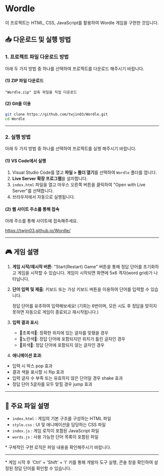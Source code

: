 # Wordle 

이 프로젝트는 HTML, CSS, JavaScript를 활용하여 Wordle 게임을 구현한 것입니다.


## 📥 다운로드 및 실행 방법

### 1. 프로젝트 파일 다운로드 방법

아래 두 가지 방법 중 하나를 선택하여 프로젝트를 다운로드 해주시기 바랍니다.

#### (1) ZIP 파일 다운로드
    "Wordle.zip" 압축 파일을 직접 다운로드

#### (2) Git을 이용

```sh
git clone https://github.com/twjin03/Wordle.git
cd Wordle 
```
---

### 2. 실행 방법
아래 두 가지 방법 중 하나를 선택하여 프로젝트를 실행 해주시기 바랍니다.

#### (1) VS Code에서 실행

1. Visual Studio Code를 열고 **파일 > 폴더 열기**를 선택하여 `Wordle` 폴더를 엽니다.
2. **Live Server 확장 프로그램**을 설치합니다.
3. `index.html` 파일을 열고 마우스 오른쪽 버튼을 클릭하여 "Open with Live Server"를 선택합니다.
4. 브라우저에서 자동으로 실행됩니다.

#### (2) 웹 사이트 주소를 통해 접속

아래 주소를 통해 사이트에 접속해주세요.

https://twjin03.github.io/Wordle/

---

## 🎮 게임 설명

1. **게임 시작/재시작 버튼**: "Start(Restart) Game" 버튼을 통해 정답 단어를 초기화하고 게임을 시작할 수 있습니다. 게임이 시작되면 화면에 5x6 격자(word grid)가 나타납니다.

2. **단어 입력 및 제출**: 키보드 또는 가상 키보드 버튼을 이용하여 단어를 입력할 수 있습니다. 

    정답 단어를 유추하여 입력해보세요! (기회는 6번이며, 모든 시도 후 정답을 맞히지 못하면 자동으로 게임이 종료되고 재시작됩니다.)

3. **입력 결과 표시**:
   - 💚초록색💚: 정확한 위치에 있는 글자를 맞혔을 경우
   - 💛노란색💛: 정답 단어에 포함되지만 위치가 틀린 글자인 경우
   - 🩶회색🩶: 정답 단어에 포함되지 않는 글자인 경우

4. **애니메이션 효과**: 
- 입력 시 박스 pop 효과
- 결과 색을 표시할 시 flip 효과
- 입력 글자 수 부족 또는 유효하지 않은 단어일 경우 shake 효과
- 정답 단어 5글자를 모두 맞힐 경우 jump 효과
---

## 📌 주요 파일 설명

- `index.html` : 게임의 기본 구조를 구성하는 HTML 파일
- `style.css` : UI 및 애니메이션을 담당하는 CSS 파일
- `index.js` : 게임 로직이 포함된 JavaScript 파일
- `words.js` : 사용 가능한 단어 목록이 포함된 파일

\* 구체적인 구현 로직은 파일 내용을 확인해주시기 바랍니다.

---

\* 게임 시작 후 'Ctrl' + 'Shift' + 'I' 키를 통해 개발자 도구 실행, 콘솔 창을 확인하여 설정된 정답 단어를 확인할 수 있습니다. 
